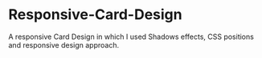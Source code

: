 # Responsive-Card-Design
A responsive Card Design in which I used Shadows effects, CSS positions and responsive design approach.
